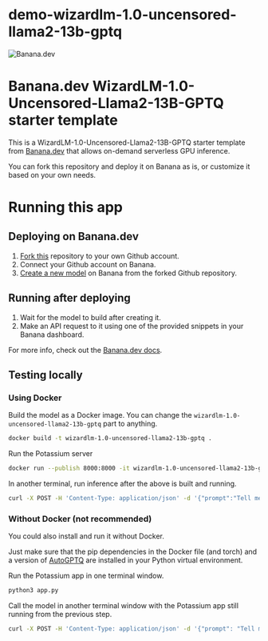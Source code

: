 # demo-wizardlm-1.0-uncensored-llama2-13b-gptq
![](https://www.banana.dev/lib_zOkYpJoyYVcAamDf/x2p804nk9qvjb1vg.svg?w=340 "Banana.dev")

# Banana.dev WizardLM-1.0-Uncensored-Llama2-13B-GPTQ starter template

This is a WizardLM-1.0-Uncensored-Llama2-13B-GPTQ starter template from [Banana.dev](https://www.banana.dev) that allows on-demand serverless GPU inference.

You can fork this repository and deploy it on Banana as is, or customize it based on your own needs.


# Running this app

## Deploying on Banana.dev

1. [Fork this](https://github.com/bananaml/demo-wizardlm-1.0-uncensored-llama2-13b-gptq/fork) repository to your own Github account.
2. Connect your Github account on Banana.
3. [Create a new model](https://app.banana.dev/deploy) on Banana from the forked Github repository.

## Running after deploying

1. Wait for the model to build after creating it.
2. Make an API request to it using one of the provided snippets in your Banana dashboard.

For more info, check out the [Banana.dev docs](https://docs.banana.dev/banana-docs/).

## Testing locally

### Using Docker

Build the model as a Docker image. You can change the `wizardlm-1.0-uncensored-llama2-13b-gptq` part to anything.

```sh
docker build -t wizardlm-1.0-uncensored-llama2-13b-gptq .
```

Run the Potassium server

```sh
docker run --publish 8000:8000 -it wizardlm-1.0-uncensored-llama2-13b-gptq
```

In another terminal, run inference after the above is built and running.

```sh
curl -X POST -H 'Content-Type: application/json' -d '{"prompt":"Tell me about AI"}' http://localhost:8000
```

### Without Docker (not recommended)

You could also install and run it without Docker.

Just make sure that the pip dependencies in the Docker file (and torch) and a version of [AutoGPTQ](https://github.com/PanQiWei/AutoGPTQ) are installed in your Python virtual environment.

Run the Potassium app in one terminal window.

```sh
python3 app.py
```

Call the model in another terminal window with the Potassium app still running from the previous step.

```sh
curl -X POST -H 'Content-Type: application/json' -d '{"prompt": "Tell me about AI"}' http://localhost:8000
```
